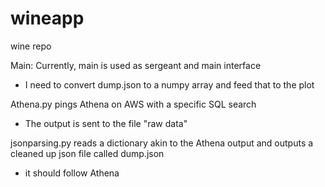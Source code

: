 # wineapp
wine repo


Main:
Currently, main is used as sergeant and main interface
- I need to convert dump.json to a numpy array and feed that to the plot

Athena.py pings Athena on AWS with a specific SQL search
- The output is sent to the file "raw data"

jsonparsing.py reads a dictionary akin to the Athena output and outputs a cleaned up json file called dump.json
- it should follow Athena
